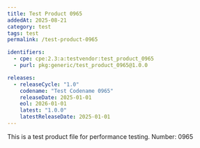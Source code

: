 ```yaml
---
title: Test Product 0965
addedAt: 2025-08-21
category: test
tags: test
permalink: /test-product-0965

identifiers:
  - cpe: cpe:2.3:a:testvendor:test_product_0965
  - purl: pkg:generic/test_product_0965@1.0.0

releases:
  - releaseCycle: "1.0"
    codename: "Test Codename 0965"
    releaseDate: 2025-01-01
    eol: 2026-01-01
    latest: "1.0.0"
    latestReleaseDate: 2025-01-01
---
```


This is a test product file for performance testing. Number: 0965
